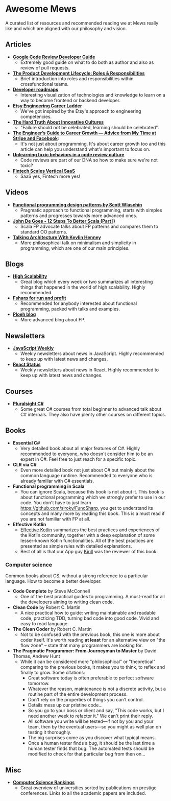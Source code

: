 # Awesome Mews

A curated list of resources and recommended reading we at Mews really like and which are aligned with our philosophy and vision.

## Articles

- **[Google Code Review Developer Guide](https://google.github.io/eng-practices/review/)**
    - Extremely good guide on what to do both as author and also as review of pull requests.
- **[The Product Development Lifecycle: Roles & Responsibilities](https://productcoalition.com/the-product-development-lifecycle-roles-responsibilities-5ba8ff4e1dc0)**
    - Brief introduction into roles and responsibilities within crossfunctional teams.
- **[Developer roadmaps](https://roadmap.sh/roadmaps)**
    - Interesting visualization of technologies and knowledge to learn on a way to become frontend or backend developer.
- **[Etsy Engineering Career Ladder](https://etsy.github.io/Etsy-Engineering-Career-Ladder/competencies.html)**
    - We've got inspired by the Etsy's approach to engineering competencies.
- **[The Hard Truth About Innovative Cultures](https://hbr.org/2019/01/the-hard-truth-about-innovative-cultures)**
    - "Failure should not be celebrated, learning should be celebrated".
- **[The Engineer’s Guide to Career Growth — Advice from My Time at Stripe and Facebook](https://firstround.com/review/the-engineers-guide-to-career-growth-advice-from-my-time-at-stripe-and-facebook/)**:
    - It's not just about programming. It's about career growth too and this article can help you understand what's important to focus on.
- **[Unlearning toxic behaviors in a code review culture](https://medium.com/@sandya.sankarram/unlearning-toxic-behaviors-in-a-code-review-culture-b7c295452a3c)**
    - Code reviews are part of our DNA so how to make sure we're not toxic?
- **[Fintech Scales Vertical SaaS](https://a16z.com/2020/08/04/fintech-scales-vertical-saas/)**
    - SaaS yes, Fintech more yes!

## Videos

- **[Functional programming design patterns by Scott Wlaschin](https://www.youtube.com/watch?v=E8I19uA-wGY)**
    - Pragmatic approach to functional programming, starts with simples patterns and progresses towards more advanced ones.
- **[John De Goes - 12 Steps To Better Scala (Part I)](https://www.youtube.com/watch?v=71yhnTGw0hY)**
    - Scala FP advocate talks about FP patterns and compares them to standard OO patterns.
- **[Talking Architecture With Kevlin Henney](https://www.youtube.com/watch?v=Y6B4jYBR4Y8)**
    - More philosophical talk on minimalism and simplicity in programming, which are one of our main principles.

## Blogs

- **[High Scalability](http://highscalability.com/)**
    - Great blog which every week or two summarizes all interesting things that happened in the world of high scalability. Highly recommended.
- **[Fsharp for run and profit](https://fsharpforfunandprofit.com/)**
    - Recommended for anybody interested about functional programming, packed with talks and examples.
- **[Ploeh blog](http://blog.ploeh.dk/archive/)**
    - More advanced blog about FP.

## Newsletters

- **[JavaScript Weekly](https://javascriptweekly.com/)**
    - Weekly newsletters about news in JavaScript. Highly recommended to keep up with latest news and changes.
- **[React Status](https://react.statuscode.com/)**
    - Weekly newsletters about news in React. Highly recommended to keep up with latest news and changes.
    
## Courses

- **[Pluralsight C#](https://www.pluralsight.com/paths/csharp)**
    - Some great C# courses from total beginner to advanced talk about C# internals. They also have plenty other courses on different topics.

## Books

- **Essential C#**
    - Very detailed book about all major features of C#. Highly recommended to everyone, who doesn't consider him to be an expert in C#. Feel free to just reach for a specific topic.
- **CLR via C#**
    - Even more detailed book not just about C# but mainly about the common language runtime. Recommended to everyone who is already familiar with C# essentials.
- **Functional programming in Scala**
    - You can ignore Scala, because this book is not about it. This book is about functional programming which we strongly prefer to use in our code. You don't have to just learn https://github.com/siroky/FuncSharp, you get to understand its concepts and many more by reading this book. This is a must read if you are not familiar with FP at all.
- **Effective Kotlin**
    - [Effective Kotlin](https://leanpub.com/effectivekotlin) summarizes the best practices and experiences of the Kotlin community, together with a deep explanation of some lesser-known Kotlin functionalities. All of the best practices are presented as simple rules with detailed explanations.
    - Best of all is that our App guy [Kirill](https://github.com/ookami-kb) was the reviewer of this book.
    
### Computer science

Common books about CS, without a strong reference to a particular language. How to become a better developer.

- **Code Complete** by Steve McConnell
    - One of the best practical guides to programming. A must-read for all the developers aiming to writing clean code.
- **Clean Code** by Robert C. Martin
    - A nice practical how to guide: writing maintainable and readable code, practicing TDD, turning bad code into good code. Vivid and easy to read language.
- **The Clean Coder** by Robert C. Martin
    - Not to be confused with the previous book, this one is more about coder itself. It's worth reading **at least** for an alternative view on "the flow zone" – state that many programmers are looking for.
- **The Pragmatic Programmer: From Journeyman to Master** by David Thomas, Andrew Hunt
    - While it can be considered more "philosophical" or "theoretical" comparing to the previous books, it makes you to think, to reflex and finally to grow. Some citations:
        - Great software today is often preferable to perfect software tomorrow.
        - Whatever the reason, maintenance is not a discrete activity, but a routine part of the entire development process.
        - Don't rely on the properties of things you can't control.
        - Details mess up our pristine code...
        - So you go to your boss or client and say, "This code works, but I need another week to refactor it." We can't print their reply.
        - All software you write will be tested—if not by you and your team, then by the eventual users—so you might as well plan on testing it thoroughly.
        - The big surprises come as you discover what typical means.
        - Once a human tester finds a bug, it should be the last time a human tester finds that bug. The automated tests should be modified to check for that particular bug from then on...
    
   
## Misc

- **[Computer Science Rankings](http://csrankings.org/)**
    - Great overview of universities sorted by publications on prestige conferences. Links to all the academic papers are included.

